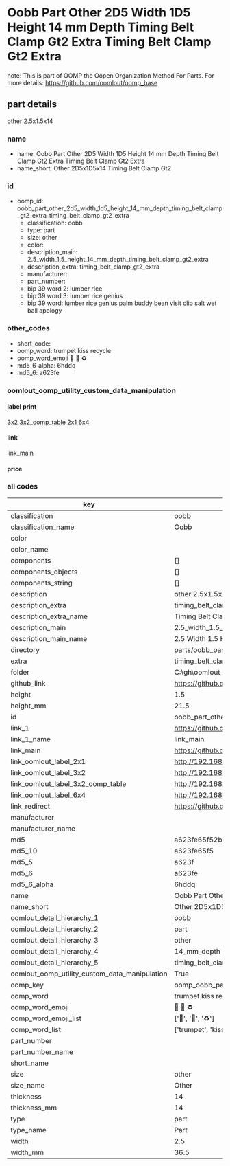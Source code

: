# Oobb Part Other 2D5 Width 1D5 Height 14 mm Depth Timing Belt Clamp Gt2 Extra Timing Belt Clamp Gt2 Extra  

note: This is part of OOMP the Oopen Organization Method For Parts. For more details: https://github.com/oomlout/oomp_base

##  part details
  



other 2.5x1.5x14



### name
* name: Oobb Part Other 2D5 Width 1D5 Height 14 mm Depth Timing Belt Clamp Gt2 Extra Timing Belt Clamp Gt2 Extra
* name_short: Other 2D5x1D5x14 Timing Belt Clamp Gt2
### id
* oomp_id: oobb_part_other_2d5_width_1d5_height_14_mm_depth_timing_belt_clamp_gt2_extra_timing_belt_clamp_gt2_extra
  * classification: oobb
  * type: part
  * size: other
  * color: 
  * description_main: 2.5_width_1.5_height_14_mm_depth_timing_belt_clamp_gt2_extra
  * description_extra: timing_belt_clamp_gt2_extra
  * manufacturer: 
  * part_number: 
  * bip 39 word 2: lumber rice
  * bip 39 word 3: lumber rice genius
  * bip 39 word: lumber rice genius palm buddy bean visit clip salt wet ball apology

### other_codes
* short_code: 
* oomp_word: trumpet kiss recycle
* oomp_word_emoji :trumpet: :kiss: :recycle:
* md5_6_alpha: 6hddq
* md5_6: a623fe






### oomlout_oomp_utility_custom_data_manipulation
#### label print
[3x2](http://192.168.1.245:1112/?label=oomp%206hddq)
[3x2_oomp_table](http://192.168.1.108:1112/?label=oomp%206hddq)
[2x1](http://192.168.1.242:1112/?label=oomp%206hddq)
[6x4](http://192.168.1.55:1112/?label=oomp%206hddq)    

#### link

[link_main](https://github.com/oomlout/oomlout_oobb_version_4_generated_parts/tree/main/navigation_oomp/oobb/part/other/2.5_width_1.5_height_14_mm_depth_timing_belt_clamp_gt2_extra/timing_belt_clamp_gt2_extra/part)                              

#### price







### all codes 
| key | value |  
| --- | --- |  
| classification | oobb |  
| classification_name | Oobb |  
| color |  |  
| color_name |  |  
| components | [] |  
| components_objects | [] |  
| components_string | [] |  
| description | other 2.5x1.5x14 |  
| description_extra | timing_belt_clamp_gt2_extra |  
| description_extra_name | Timing Belt Clamp Gt2 Extra |  
| description_main | 2.5_width_1.5_height_14_mm_depth_timing_belt_clamp_gt2_extra |  
| description_main_name | 2.5 Width 1.5 Height 14 mm Depth Timing Belt Clamp Gt2 Extra |  
| directory | parts/oobb_part_other_2d5_width_1d5_height_14_mm_depth_timing_belt_clamp_gt2_extra_timing_belt_clamp_gt2_extra |  
| extra | timing_belt_clamp_gt2 |  
| folder | C:\gh\oomlout_oobb_version_4_generated_parts\parts\oobb_part_other_2d5_width_1d5_height_14_mm_depth_timing_belt_clamp_gt2_extra_timing_belt_clamp_gt2_extra |  
| github_link | https://github.com/oomlout/oomlout_oomp_part_src/tree/main/parts/oobb_part_other_2d5_width_1d5_height_14_mm_depth_timing_belt_clamp_gt2_extra_timing_belt_clamp_gt2_extra |  
| height | 1.5 |  
| height_mm | 21.5 |  
| id | oobb_part_other_2d5_width_1d5_height_14_mm_depth_timing_belt_clamp_gt2_extra_timing_belt_clamp_gt2_extra |  
| link_1 | https://github.com/oomlout/oomlout_oobb_version_4_generated_parts/tree/main/navigation_oomp/oobb/part/other/2.5_width_1.5_height_14_mm_depth_timing_belt_clamp_gt2_extra/timing_belt_clamp_gt2_extra/part |  
| link_1_name | link_main |  
| link_main | https://github.com/oomlout/oomlout_oobb_version_4_generated_parts/tree/main/navigation_oomp/oobb/part/other/2.5_width_1.5_height_14_mm_depth_timing_belt_clamp_gt2_extra/timing_belt_clamp_gt2_extra/part |  
| link_oomlout_label_2x1 | http://192.168.1.242:1112/?label=oomp%206hddq |  
| link_oomlout_label_3x2 | http://192.168.1.245:1112/?label=oomp%206hddq |  
| link_oomlout_label_3x2_oomp_table | http://192.168.1.108:1112/?label=oomp%206hddq |  
| link_oomlout_label_6x4 | http://192.168.1.55:1112/?label=oomp%206hddq |  
| link_redirect | https://github.com/oomlout/oomlout_oobb_version_4_generated_parts/tree/main/parts/oobb_other_2d5_1d5_14_ex_timing_belt_clamp_gt2 |  
| manufacturer |  |  
| manufacturer_name |  |  
| md5 | a623fe65f52b5e984e0eb9f4c1ee4c27 |  
| md5_10 | a623fe65f5 |  
| md5_5 | a623f |  
| md5_6 | a623fe |  
| md5_6_alpha | 6hddq |  
| name | Oobb Part Other 2D5 Width 1D5 Height 14 mm Depth Timing Belt Clamp Gt2 Extra Timing Belt Clamp Gt2 Extra |  
| name_short | Other 2D5x1D5x14 Timing Belt Clamp Gt2 |  
| oomlout_detail_hierarchy_1 | oobb |  
| oomlout_detail_hierarchy_2 | part |  
| oomlout_detail_hierarchy_3 | other |  
| oomlout_detail_hierarchy_4 | 14_mm_depth |  
| oomlout_detail_hierarchy_5 | timing_belt_clamp_gt2_extra |  
| oomlout_oomp_utility_custom_data_manipulation | True |  
| oomp_key | oomp_oobb_part_other_2d5_width_1d5_height_14_mm_depth_timing_belt_clamp_gt2_extra_timing_belt_clamp_gt2_extra |  
| oomp_word | trumpet kiss recycle |  
| oomp_word_emoji | :trumpet: :kiss: :recycle: |  
| oomp_word_emoji_list | [':trumpet:', ':kiss:', ':recycle:'] |  
| oomp_word_list | ['trumpet', 'kiss', 'recycle'] |  
| part_number |  |  
| part_number_name |  |  
| short_name |  |  
| size | other |  
| size_name | Other |  
| thickness | 14 |  
| thickness_mm | 14 |  
| type | part |  
| type_name | Part |  
| width | 2.5 |  
| width_mm | 36.5 |  
